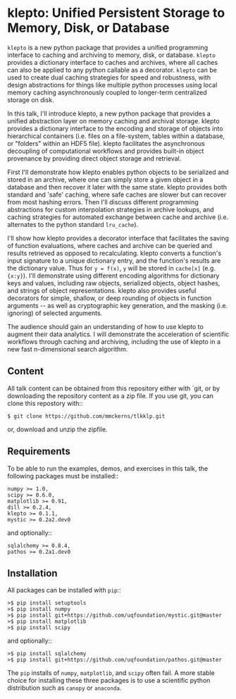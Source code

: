 klepto: Unified Persistent Storage to Memory, Disk, or Database
=================================================================

`klepto` is a new python package that provides a unified programming interface to caching and archiving to memory, disk, or database. `klepto` provides a dictionary interface to caches and archives, where all caches can also be applied to any python callable as a decorator. `klepto` can be used to create dual caching strategies for speed and robustness, with design abstractions for things like multiple python processes using local memory caching asynchronously coupled to longer-term centralized storage on disk.

In this talk, I'll introduce klepto, a new python package that provides a unified abstraction layer on memory caching and archival storage. klepto provides a dictionary interface to the encoding and storage of objects into hierarchical containers (i.e. files on a file-system, tables within a database, or "folders" within an HDF5 file). klepto facilitates the asynchronous decoupling of computational workflows and provides built-in object provenance by providing direct object storage and retrieval.

First I'll demonstrate how klepto enables python objects to be serialized and stored in an archive, where one can simply store a given object in a database and then recover it later with the same state. klepto provides both standard and 'safe' caching, where safe caches are slower but can recover from most hashing errors. Then I'll discuss different programming abstractions for custom interpolation strategies in archive lookups, and caching strategies for automated exchange between cache and archive (i.e. alternates to the python standard `lru_cache`).

I'll show how klepto provides a decorator interface that facilitates the saving of function evaluations, where caches and archive can be queried and results retrieved as opposed to recalculating. klepto converts a function's input signature to a unique dictionary entry, and the function's results are the dictionary value. Thus for `y = f(x)`, `y` will be stored in `cache[x]` (e.g. `{x:y}`). I'll demonstrate using different encoding algorithms for dictionary keys and values, including raw objects, serialized objects, object hashes, and strings of object representations. klepto also provides useful decorators for simple, shallow, or deep rounding of objects in function arguments -- as well as cryptographic key generation, and the masking (i.e. ignoring) of selected arguments.

The audience should gain an understanding of how to use klepto to augment their data analytics. I will demonstrate the acceleration of scientific workflows through caching and archiving, including the use of klepto in a new fast n-dimensional search algorithm.



Content
---------

All talk content can be obtained from this repository either with
`git, or by downloading the repository content as a zip file.  If you use
git, you can clone this repostory with::

    $ git clone https://github.com/mmckerns/tlkklp.git


or, download and unzip the zipfile.



Requirements
--------------

To be able to run the examples, demos, and exercises in this talk,
the following packages must be installed::

    numpy >= 1.0,
    scipy >= 0.6.0,
    matplotlib >= 0.91,
    dill >= 0.2.4,
    klepto >= 0.1.1,
    mystic >= 0.2a2.dev0

and optionally::

    sqlalchemy >= 0.8.4,
    pathos >= 0.2a1.dev0


Installation
--------------

All packages can be installed with `pip`::

    >$ pip install setuptools
    >$ pip install numpy
    >$ pip install git+https://github.com/uqfoundation/mystic.git@master
    >$ pip install matplotlib
    >$ pip install scipy


and optionally::

    >$ pip install sqlalchemy
    >$ pip install git+https://github.com/uqfoundation/pathos.git@master


The `pip` installs of `numpy`, `matplotlib`, and `scipy` often fail.
A more stable choice for installing these three packages is to use a
scientific python distribution such as `canopy` or `anaconda`.

